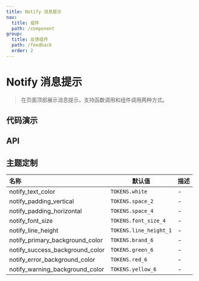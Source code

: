 ```yaml
---
title: Notify 消息提示
nav:
  title: 组件
  path: /component
group:
  title: 反馈组件
  path: /feedback
  order: 2
---
```


# Notify 消息提示

> 在页面顶部展示消息提示，支持函数调用和组件调用两种方式。

## 代码演示

<code src="./__fixtures__/basic.tsx"></code>

## API

<API src="./notify.tsx"></API>

## 主题定制

| 名称                            | 默认值                 | 描述 |
| :------------------------------ | ---------------------- | ---- |
| notify_text_color               | `TOKENS.white`         | -    |
| notify_padding_vertical         | `TOKENS.space_2`       | -    |
| notify_padding_horizontal       | `TOKENS.space_4`       | -    |
| notify_font_size                | `TOKENS.font_size_4`   | -    |
| notify_line_height              | `TOKENS.line_height_1` | -    |
| notify_primary_background_color | `TOKENS.brand_6`       | -    |
| notify_success_background_color | `TOKENS.green_6`       | -    |
| notify_error_background_color   | `TOKENS.red_6`         | -    |
| notify_warning_background_color | `TOKENS.yellow_6`      | -    |
